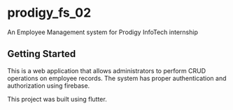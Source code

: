 # prodigy_fs_02

An Employee Management system for Prodigy InfoTech internship

## Getting Started

This is a web application that allows administrators to perform CRUD operations on employee records.
The system has proper authentication and authorization using firebase.

This project was built using flutter.